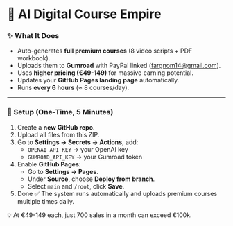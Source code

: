 
# 🚀 AI Digital Course Empire

### ✨ What It Does
- Auto-generates **full premium courses** (8 video scripts + PDF workbook).
- Uploads them to **Gumroad** with PayPal linked (fargnom14@gmail.com).
- Uses **higher pricing (€49-149)** for massive earning potential.
- Updates your **GitHub Pages landing page** automatically.
- Runs **every 6 hours** (≈ 8 courses/day).

---

### 🔑 Setup (One-Time, 5 Minutes)
1. Create a **new GitHub repo**.
2. Upload all files from this ZIP.
3. Go to **Settings → Secrets → Actions**, add:
   - `OPENAI_API_KEY` → your OpenAI key
   - `GUMROAD_API_KEY` → your Gumroad token
4. Enable **GitHub Pages**:
   - Go to **Settings → Pages**.
   - Under **Source**, choose **Deploy from branch**.
   - Select `main` and `/root`, click **Save**.
5. Done ✅ The system runs automatically and uploads premium courses multiple times daily.

💡 At €49-149 each, just 700 sales in a month can exceed €100k.
